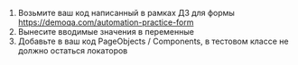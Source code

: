 1. Возьмите ваш код написанный в рамках ДЗ для формы https://demoqa.com/automation-practice-form  
2. Вынесите вводимые значения в переменные  
3. Добавьте в ваш код PageObjects / Components, в тестовом классе не должно остаться локаторов
